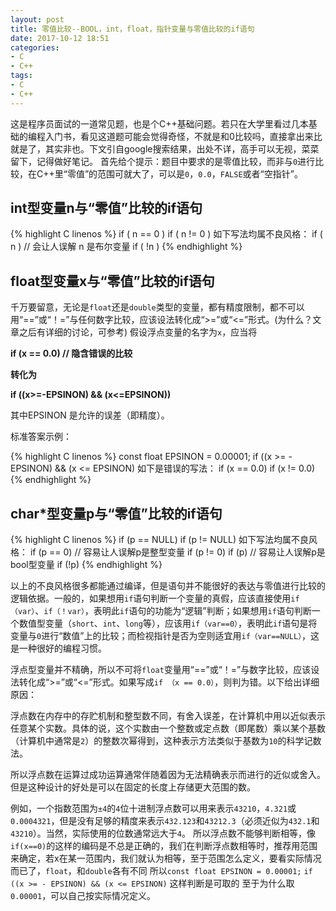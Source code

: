```yaml
---
layout: post
title: 零值比较--BOOL，int，float，指针变量与零值比较的if语句
date: 2017-10-12 18:51
categories:
- C
- C++
tags: 
- C
- C++
---
```


这是程序员面试的一道常见题，也是个C++基础问题。若只在大学里看过几本基础的编程入门书，看见这道题可能会觉得奇怪，不就是和0比较吗，直接拿出来比就是了，其实非也。下文引自google搜索结果，出处不详，高手可以无视，菜菜留下，记得做好笔记。
首先给个提示：题目中要求的是零值比较，而非与`0`进行比较，在C++里“零值”的范围可就大了，可以是`0`，`0.0`，`FALSE`或者“空指针”。

## int型变量n与“零值”比较的if语句 ##

{% highlight C linenos %}
if ( n == 0 )
if ( n != 0 )
如下写法均属不良风格：
if ( n )    // 会让人误解 n 是布尔变量
if ( !n  )
{% endhighlight %}

## float型变量x与“零值”比较的if语句 ##

千万要留意，无论是`float`还是`double`类型的变量，都有精度限制，都不可以用“==”或“！=”与任何数字比较，应该设法转化成“>=”或“<=”形式。(为什么？文章之后有详细的讨论，可参考)
假设浮点变量的名字为`x`，应当将

**if (x == 0.0)  // 隐含错误的比较**

**转化为**

**if ((x>=-EPSINON) && (x<=EPSINON))**

其中EPSINON 是允许的误差（即精度）。

标准答案示例：

{% highlight C linenos %}
const float EPSINON = 0.00001;
if ((x >= - EPSINON) && (x <= EPSINON)
如下是错误的写法：
if (x == 0.0) 
if (x != 0.0)
{% endhighlight %}

## char*型变量p与“零值”比较的if语句 ##

{% highlight C linenos %}
if (p == NULL)
if (p != NULL)
如下写法均属不良风格：
if (p == 0)   // 容易让人误解p是整型变量
if (p != 0) 
if (p)        // 容易让人误解p是bool型变量
if (!p)
{% endhighlight %}

以上的不良风格很多都能通过编译，但是语句并不能很好的表达与零值进行比较的逻辑依据。一般的，如果想用`if`语句判断一个变量的真假，应该直接使用`if（var）`、`if（！var）`，表明此`if`语句的功能为“逻辑”判断；如果想用`if`语句判断一个数值型变量（`short`、`int`、`long`等），应该用`if（var==0）`，表明此`if`语句是将变量与`0`进行“数值”上的比较；而检视指针是否为空则适宜用`if（var==NULL）`，这是一种很好的编程习惯。

浮点型变量并不精确，所以不可将`float`变量用“==”或“！=”与数字比较，应该设法转化成“>=”或“<=”形式。如果写成`if （x == 0.0）`，则判为错。以下给出详细原因：

浮点数在内存中的存贮机制和整型数不同，有舍入误差，在计算机中用以近似表示任意某个实数。具体的说，这个实数由一个整数或定点数（即尾数）乘以某个基数（计算机中通常是`2`）的整数次幂得到，这种表示方法类似于基数为`10`的科学记数法。

所以浮点数在运算过成功运算通常伴随着因为无法精确表示而进行的近似或舍入。但是这种设计的好处是可以在固定的长度上存储更大范围的数。 

例如，一个指数范围为`±4`的`4`位十进制浮点数可以用来表示`43210`，`4.321`或`0.0004321`，但是没有足够的精度来表示`432.123`和`43212.3`（必须近似为`432.1`和`43210`）。当然，实际使用的位数通常远大于`4`。 
所以浮点数不能够判断相等，像`if(x==0)`的这样的编码是不总是正确的，我们在判断浮点数相等时，推荐用范围来确定，若x在某一范围内，我们就认为相等，至于范围怎么定义，要看实际情况而已了，`float`，和`double`各有不同 
所以`const float EPSINON = 0.00001;`
`if ((x >= - EPSINON) && (x <= EPSINON)` 这样判断是可取的 
至于为什么取`0.00001`，可以自己按实际情况定义。
